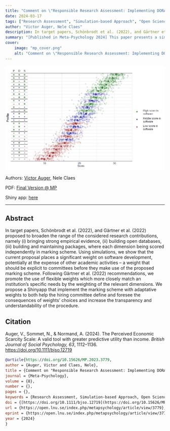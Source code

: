 ```yaml
---
title: "Comment on \"Responsible Research Assessment: Implementing DORA for hiring and promotion in psychology”"
date: 2024-03-17
tags: ["Research Assessment", "Simulation-based Approach", "Open Science"]
author: "Victor Auger, Nele Claes"
description: In target papers, Schönbrodt et al. (2022), and Gärtner et al. (2022) proposed to broaden the range of the considered research contributions, namely (i) bringing strong empirical evidence, (ii) building open databases, (iii) building and maintaining packages, where each dimension being scored independently in marking scheme. Using simulations, we show that the current proposal places a significant weight on software development, potentially at the expense of other academic activities – a weight that should be explicit to committees before they make use of the proposed marking scheme. Following Gärtner et al. (2022) recommendations, we promote the use of flexible weights which more closely match an institution’s specific needs by the weighting of the relevant dimensions. We propose a Shinyapp that implement the marking scheme with adaptative weights to both help the hiring committee define and foresee the consequences of weights’ choices and increase the transparency and understandability of the procedure.
summary: "[Published in Meta-Psychology 2024] This paper presents a simulation assessment of the marking scheme and present shiny app with flexible weights"
cover:
    image: "mp_cover.png"
    alt: "Comment on \"Responsible Research Assessment: Implementing DORA for hiring and promotion in psychology”"
---
```


![cover](mp_cover.png)

Authors: [Victor Auger](mailto:victor.auger.ac@gmail.com), Nele Claes

PDF: [Final Version @ MP](https://open.lnu.se/index.php/metapsychology/article/view/3779/3590)

Shiny app: [here](https://tjw41q-victor0auger.shinyapps.io/deploy2/)

---

## Abstract

In target papers, Schönbrodt et al. (2022), and Gärtner et al. (2022) proposed to broaden the range of the considered research contributions, namely (i) bringing strong empirical evidence, (ii) building open databases, (iii) building and maintaining packages, where each dimension being scored independently in marking scheme. Using simulations, we show that the current proposal places a significant weight on software development, potentially at the expense of other academic activities – a weight that should be explicit to committees before they make use of the proposed marking scheme. Following Gärtner et al. (2022) recommendations, we promote the use of flexible weights which more closely match an institution’s specific needs by the weighting of the relevant dimensions. We propose a Shinyapp that implement the marking scheme with adaptative weights to both help the hiring committee define and foresee the consequences of weights’ choices and increase the transparency and understandability of the procedure.

## Citation

Auger, V., Sommet, N., & Normand, A. (2024). The Perceived Economic Scarcity Scale: A valid tool with greater predictive utility than income. _British Journal of Social Psychology, 63_, 1112–1136. https://doi.org/10.1111/bjso.12719

```bibtex
@article{https://doi.org/10.15626/MP.2023.3779,
author = {Auger, Victor and Claes, Nele},
title = {Comment on "Responsible Research Assessment: Implementing DORA for hiring and promotion in psychology”},
journal = {Meta-Psychology},
volume = {8},
number = {},
pages = {},
keywords = {Research Assessment, Simulation-based Approach, Open Science},
doi = {[https://doi.org/10.1111/bjso.12719](https://doi.org/10.15626/MP.2023.3779)},
url = {https://open.lnu.se/index.php/metapsychology/article/view/3779},
eprint = {https://open.lnu.se/index.php/metapsychology/article/view/3779},
year = {2024}
}
```
